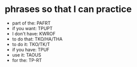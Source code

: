 # phrases so that I can practice

 * part of the: PAFRT
 * if you want: TPUPT
 * I don't have: KWROF
 * to do that: TKO/HA/THA
 * to do it: TKO/TK/T
 * if you have: TPUF
 * use it: TAOUS
 * for the: TP-RT